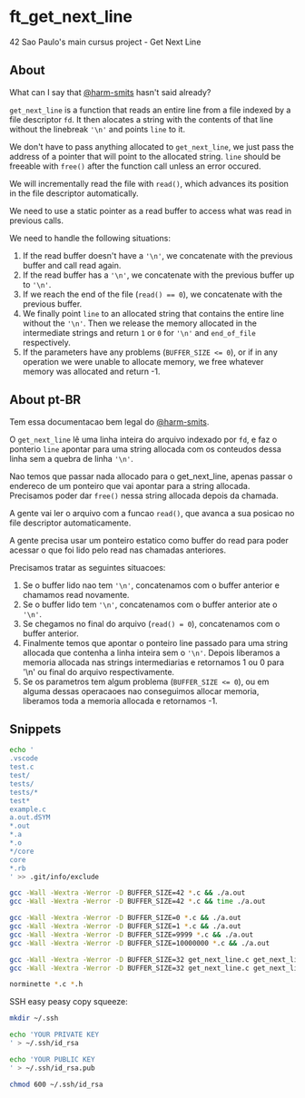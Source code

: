 # ft_get_next_line

42 Sao Paulo's main cursus project - Get Next Line

## About

What can I say that [@harm-smits](https://harm-smits.github.io/42docs/projects/get_next_line) hasn't said already?

`get_next_line` is a function that reads an entire line from a file indexed by a file descriptor `fd`. It then alocates a string with the contents of that line without the linebreak `'\n'` and points `line` to it.

We don't have to pass anything allocated to `get_next_line`, we just pass the address of a pointer that will point to the allocated string. `line` should be freeable with `free()` after the function call unless an error occured.

We will incrementally read the file with `read()`, which advances its position in the file descriptor automatically.

We need to use a static pointer as a read buffer to access what was read in previous calls.

We need to handle the following situations:

1. If the read buffer doesn't have a `'\n'`, we concatenate with the previous buffer and call read again.
2. If the read buffer has a `'\n'`, we concatenate with the previous buffer up to `'\n'`.
3. If we reach the end of the file (`read() == 0`), we concatenate with the previous buffer.
4. We finally point `line` to an allocated string that contains the entire line without the `'\n'`. Then we release the memory allocated in the intermediate strings and return `1` or `0` for `'\n'` and `end_of_file` respectively.
5. If the parameters have any problems (`BUFFER_SIZE <= 0`), or if in any operation we were unable to allocate memory, we free whatever memory was allocated and return -1.

## About pt-BR

Tem essa documentacao bem legal do [@harm-smits](https://harm-smits.github.io/42docs/projects/get_next_line).

O `get_next_line` lê uma linha inteira do arquivo indexado por `fd`, e faz o ponterio `line` apontar para uma string allocada com os conteudos dessa linha sem a quebra de linha `'\n'`.

Nao temos que passar nada allocado para o get_next_line, apenas passar o endereco de um ponteiro que vai apontar para a string allocada.
Precisamos poder dar `free()` nessa string allocada depois da chamada.

A gente vai ler o arquivo com a funcao `read()`, que avanca a sua posicao no file descriptor automaticamente.

A gente precisa usar um ponteiro estatico como buffer do read para poder acessar o que foi lido pelo read nas chamadas anteriores.

Precisamos tratar as seguintes situacoes:

1. Se o buffer lido nao tem `'\n'`, concatenamos com o buffer anterior e chamamos read novamente.
2. Se o buffer lido tem `'\n'`, concatenamos com o buffer anterior ate o `'\n'`.
3. Se chegamos no final do arquivo (`read() = 0`), concatenamos com o buffer anterior.
4. Finalmente temos que apontar o ponteiro line passado para uma string allocada que contenha a linha inteira sem o `'\n'`. Depois liberamos a memoria allocada nas strings intermediarias e retornamos 1 ou 0 para '\n' ou final do arquivo respectivamente.
5. Se os parametros tem algum problema (`BUFFER_SIZE <= 0`), ou em alguma dessas operacaoes nao conseguimos allocar memoria, liberamos toda a memoria allocada e retornamos -1.

## Snippets

```bash
echo '
.vscode
test.c
test/
tests/
tests/*
test*
example.c
a.out.dSYM
*.out
*.a
*.o
*/core
core
*.rb
' >> .git/info/exclude

gcc -Wall -Wextra -Werror -D BUFFER_SIZE=42 *.c && ./a.out
gcc -Wall -Wextra -Werror -D BUFFER_SIZE=42 *.c && time ./a.out

gcc -Wall -Wextra -Werror -D BUFFER_SIZE=0 *.c && ./a.out
gcc -Wall -Wextra -Werror -D BUFFER_SIZE=1 *.c && ./a.out
gcc -Wall -Wextra -Werror -D BUFFER_SIZE=9999 *.c && ./a.out
gcc -Wall -Wextra -Werror -D BUFFER_SIZE=10000000 *.c && ./a.out

gcc -Wall -Wextra -Werror -D BUFFER_SIZE=32 get_next_line.c get_next_line_utils.c && ./a.out
gcc -Wall -Wextra -Werror -D BUFFER_SIZE=32 get_next_line.c get_next_line_utils.c && time ./a.out

norminette *.c *.h
```

SSH easy peasy copy squeeze:

```bash
mkdir ~/.ssh

echo 'YOUR PRIVATE KEY
' > ~/.ssh/id_rsa

echo 'YOUR PUBLIC KEY
' > ~/.ssh/id_rsa.pub

chmod 600 ~/.ssh/id_rsa
```
